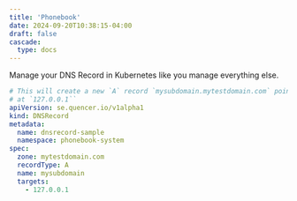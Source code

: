 ```yaml
---
title: 'Phonebook'
date: 2024-09-20T10:38:15-04:00
draft: false
cascade:
  type: docs
---
```


Manage your DNS Record in Kubernetes like you manage everything else.

```yaml
# This will create a new `A` record `mysubdomain.mytestdomain.com` pointing
# at `127.0.0.1``
apiVersion: se.quencer.io/v1alpha1
kind: DNSRecord
metadata:
  name: dnsrecord-sample
  namespace: phonebook-system
spec:
  zone: mytestdomain.com
  recordType: A
  name: mysubdomain
  targets:
    - 127.0.0.1
```
